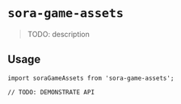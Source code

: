 # `sora-game-assets`

> TODO: description

## Usage

```
import soraGameAssets from 'sora-game-assets';

// TODO: DEMONSTRATE API
```
